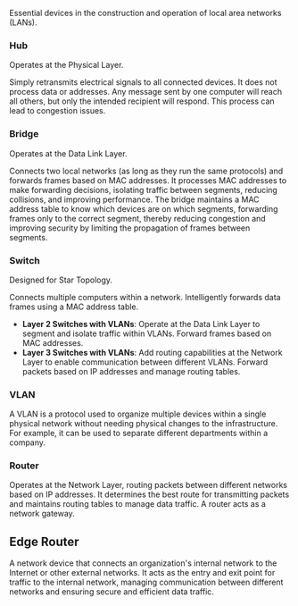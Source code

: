 Essential devices in the construction and operation of local area networks (LANs).

### Hub
Operates at the Physical Layer.

Simply retransmits electrical signals to all connected devices. It does not process data or addresses. Any message sent by one computer will reach all others, but only the intended recipient will respond. This process can lead to congestion issues.

### Bridge
Operates at the Data Link Layer.

Connects two local networks (as long as they run the same protocols) and forwards frames based on MAC addresses. It processes MAC addresses to make forwarding decisions, isolating traffic between segments, reducing collisions, and improving performance. The bridge maintains a MAC address table to know which devices are on which segments, forwarding frames only to the correct segment, thereby reducing congestion and improving security by limiting the propagation of frames between segments.

### Switch
Designed for Star Topology.

Connects multiple computers within a network. Intelligently forwards data frames using a MAC address table.

- **Layer 2 Switches with VLANs**: Operate at the Data Link Layer to segment and isolate traffic within VLANs. Forward frames based on MAC addresses.
- **Layer 3 Switches with VLANs**: Add routing capabilities at the Network Layer to enable communication between different VLANs. Forward packets based on IP addresses and manage routing tables.

### VLAN
A VLAN is a protocol used to organize multiple devices within a single physical network without needing physical changes to the infrastructure. For example, it can be used to separate different departments within a company.

### Router
Operates at the Network Layer, routing packets between different networks based on IP addresses. It determines the best route for transmitting packets and maintains routing tables to manage data traffic. A router acts as a network gateway.

## Edge Router
A network device that connects an organization's internal network to the Internet or other external networks. It acts as the entry and exit point for traffic to the internal network, managing communication between different networks and ensuring secure and efficient data traffic.